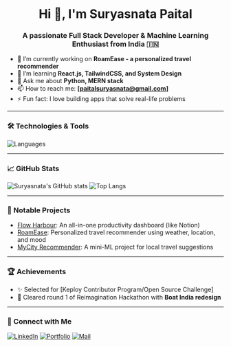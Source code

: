 <h1 align="center">Hi 👋, I'm Suryasnata Paital</h1>
<h3 align="center">A passionate Full Stack Developer & Machine Learning Enthusiast from India 🇮🇳</h3>

- 🔭 I’m currently working on **RoamEase - a personalized travel recommender**
- 🌱 I’m learning **React.js, TailwindCSS, and System Design**
- 💬 Ask me about **Python, MERN stack**
- 📫 How to reach me: **[paitalsuryasnata@gmail.com]**
- ⚡ Fun fact: I love building apps that solve real-life problems

---

### 🛠️ Technologies & Tools
![Languages](https://skillicons.dev/icons?i=cpp,python,js,react,nodejs,mongodb,flask,git,github,html,css,tailwind,figma)

---

### 📈 GitHub Stats
![Suryasnata's GitHub stats](https://github-readme-stats.vercel.app/api?username=suryasnata&show_icons=true&theme=radical)
![Top Langs](https://github-readme-stats.vercel.app/api/top-langs/?username=suryasnata&layout=compact)

---

### 🧠 Notable Projects
- [Flow Harbour](https://github.com/yourrepo): An all-in-one productivity dashboard (like Notion)
- [RoamEase](https://github.com/yourrepo): Personalized travel recommender using weather, location, and mood
- [MyCity Recommender](https://github.com/yourrepo): A mini-ML project for local travel suggestions

---

### 🏆 Achievements
- ✨ Selected for [Keploy Contributor Program/Open Source Challenge] 
- 🏅 Cleared round 1 of Reimagination Hackathon with **Boat India redesign**

---

### 🔗 Connect with Me
[![LinkedIn](https://img.shields.io/badge/LinkedIn-blue?logo=linkedin&logoColor=white)](https://www.linkedin.com/in/paitalsuryasnata)
[![Portfolio](https://img.shields.io/badge/Portfolio-black?logo=web&logoColor=white)](https://yourportfolio.com)
[![Mail](https://img.shields.io/badge/Email-D14836?logo=gmail&logoColor=white)](mailto:paitalsuryasnata@gmail.com)
